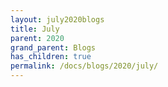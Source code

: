 ```yaml
---
layout: july2020blogs
title: July
parent: 2020
grand_parent: Blogs
has_children: true
permalink: /docs/blogs/2020/july/
---
```

